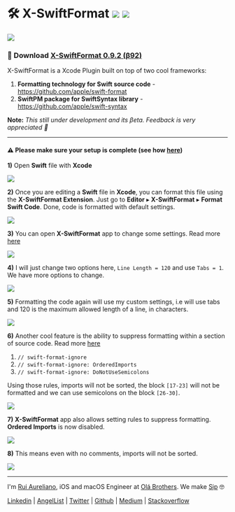 # 🛠 X-SwiftFormat [![](https://img.shields.io/badge/license-MIT-eb3d33.svg)](https://raw.githubusercontent.com/ruiaureliano/X-SwiftFormat/master/LICENSE) ![](https://img.shields.io/badge/swift-5.2-eb3d33.svg)

![](./assets/xsf_header.png)

### 🔗 Download [X-SwiftFormat 0.9.2 (β92)](https://github.com/ruiaureliano/X-SwiftFormat/releases/download/β92/x-swiftformat_0.9.2_92.zip)

X-SwiftFormat is a Xcode Plugin built on top of two cool frameworks:

1. **Formatting technology for Swift source code** - https://github.com/apple/swift-format
1. **SwiftPM package for SwiftSyntax library** - https://github.com/apple/swift-syntax

**Note:** _This still under development and its βeta. Feedback is very appreciated 🍺_

---

#### ⚠️ Please make sure your setup is complete (see how [here](https://github.com/ruiaureliano/X-SwiftFormat/blob/master/README.md))

**1)** Open **Swift** file with **Xcode**

![](./docs/1.png)

**2)** Once you are editing a **Swift** file in **Xcode**, you can format this file using the **X-SwiftFormat Extension**. Just go to **Editor** ▸ **X-SwiftFormat** ▸ **Format Swift Code**. Done, code is formatted with default settings.

![](./docs/2.png)

**3)** You can open **X-SwiftFormat** app to change some settings. Read more [here](https://github.com/apple/swift-format/blob/master/Documentation/Configuration.md)

![](./docs/3.png)

**4)** I will just change two options here, `Line Length = 120` and use `Tabs = 1`. We have more options to change.

![](./docs/4.png)

**5)** Formatting the code again will use my custom settings, i.e will use tabs and 120 is the maximum allowed length of a line, in characters.

![](./docs/5.png)

**6)** Another cool feature is the ability to suppress formatting within a section of source code. Read more [here](https://github.com/apple/swift-format/blob/master/Documentation/IgnoringSource.md)

1. `// swift-format-ignore`
1. `// swift-format-ignore: OrderedImports`
1. `// swift-format-ignore: DoNotUseSemicolons`

Using those rules, imports will not be sorted, the block `[17-23]` will not be formatted and we can use semicolons on the block `[26-30]`.

![](./docs/6.png)

**7)** **X-SwiftFormat** app also allows setting rules to suppress formatting. **Ordered Imports** is now disabled.

![](./docs/7.png)

**8)** This means even with no comments, imports will not be sorted.

![](./docs/8.png)

---

I'm [Rui Aureliano](http://ruiaureliano.com), iOS and macOS Engineer at [Olá Brothers](https://theolabrothers.com). We make [Sip](https://sipapp.io) 🤓

[Linkedin](https://www.linkedin.com/in/ruiaureliano) | [AngelList](https://angel.co/ruiaureliano) | [Twitter](https://twitter.com/ruiaureliano) | [Github](https://github.com/ruiaureliano) | [Medium](https://medium.com/@ruiaureliano) | [Stackoverflow](https://stackoverflow.com/users/881095/ruiaureliano)
